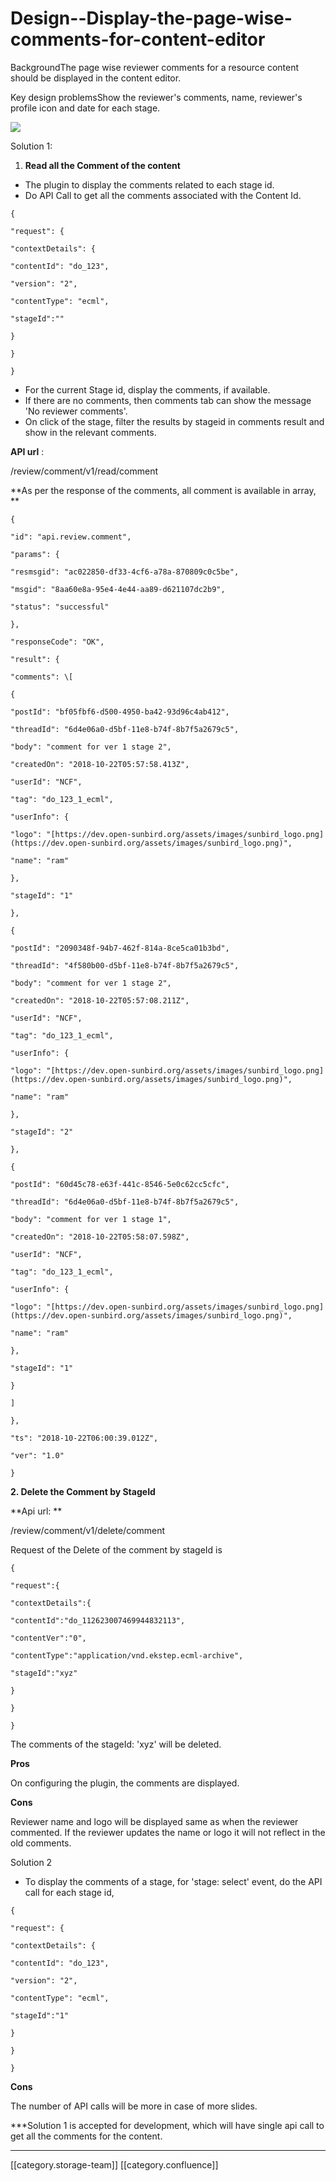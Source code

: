 # Design--Display-the-page-wise-comments-for-content-editor

BackgroundThe page wise reviewer comments for a resource content should be displayed in the content editor.

Key design problemsShow the reviewer's comments, name, reviewer's profile icon and date for each stage.

![](images/storage/3.png)

Solution 1:

1. **Read all the  Comment of the content**

* The plugin to display the comments related to each stage id.
* Do API Call to get all the comments associated with the Content Id.

```
{

"request": {

"contextDetails": {

"contentId": "do_123",

"version": "2",

"contentType": "ecml",

"stageId":""

}

}

}
```

* For the current Stage id, display the comments, if available.
* If there are no comments, then comments tab can show the message 'No reviewer comments'.
* On click of the stage, filter the results by stageid in comments result and show in the relevant comments.

**API url** :

/review/comment/v1/read/comment

\*\*As per the response of the comments, all comment is available in array, \*\*

```
{

"id": "api.review.comment",

"params": {

"resmsgid": "ac022850-df33-4cf6-a78a-870809c0c5be",

"msgid": "8aa60e8a-95e4-4e44-aa89-d621107dc2b9",

"status": "successful"

},

"responseCode": "OK",

"result": {

"comments": \[

{

"postId": "bf05fbf6-d500-4950-ba42-93d96c4ab412",

"threadId": "6d4e06a0-d5bf-11e8-b74f-8b7f5a2679c5",

"body": "comment for ver 1 stage 2",

"createdOn": "2018-10-22T05:57:58.413Z",

"userId": "NCF",

"tag": "do_123_1_ecml",

"userInfo": {

"logo": "[https://dev.open-sunbird.org/assets/images/sunbird_logo.png](https://dev.open-sunbird.org/assets/images/sunbird_logo.png)",

"name": "ram"

},

"stageId": "1"

},

{

"postId": "2090348f-94b7-462f-814a-8ce5ca01b3bd",

"threadId": "4f580b00-d5bf-11e8-b74f-8b7f5a2679c5",

"body": "comment for ver 1 stage 2",

"createdOn": "2018-10-22T05:57:08.211Z",

"userId": "NCF",

"tag": "do_123_1_ecml",

"userInfo": {

"logo": "[https://dev.open-sunbird.org/assets/images/sunbird_logo.png](https://dev.open-sunbird.org/assets/images/sunbird_logo.png)",

"name": "ram"

},

"stageId": "2"

},

{

"postId": "60d45c78-e63f-441c-8546-5e0c62cc5cfc",

"threadId": "6d4e06a0-d5bf-11e8-b74f-8b7f5a2679c5",

"body": "comment for ver 1 stage 1",

"createdOn": "2018-10-22T05:58:07.598Z",

"userId": "NCF",

"tag": "do_123_1_ecml",

"userInfo": {

"logo": "[https://dev.open-sunbird.org/assets/images/sunbird_logo.png](https://dev.open-sunbird.org/assets/images/sunbird_logo.png)",

"name": "ram"

},

"stageId": "1"

}

]

},

"ts": "2018-10-22T06:00:39.012Z",

"ver": "1.0"

}
```

**2. Delete the Comment by StageId**

\*\*Api url: \*\*

&#x20;  /review/comment/v1/delete/comment

Request of the Delete of the comment by stageId is&#x20;

```
{

"request":{

"contextDetails":{

"contentId":"do_112623007469944832113",

"contentVer":"0",

"contentType":"application/vnd.ekstep.ecml-archive",

"stageId":"xyz"

}

}

}
```

The comments of the stageId: 'xyz' will be deleted.

**Pros**

On configuring the plugin, the comments are displayed.

**Cons**

Reviewer name and logo will be displayed same as when the reviewer commented. If the reviewer updates the name or logo it will not reflect in the old comments.

Solution 2

* To display the comments of a stage, for 'stage: select' event, do the API call for each stage id,&#x20;

```
{

"request": {

"contextDetails": {

"contentId": "do_123",

"version": "2",

"contentType": "ecml",

"stageId":"1"

}

}

}
```

**Cons**

The number of API calls will be more in case of more slides.

\*\*\*Solution 1 is accepted for development, which will have single api call to get all the comments for the content.

***

\[\[category.storage-team]] \[\[category.confluence]]

